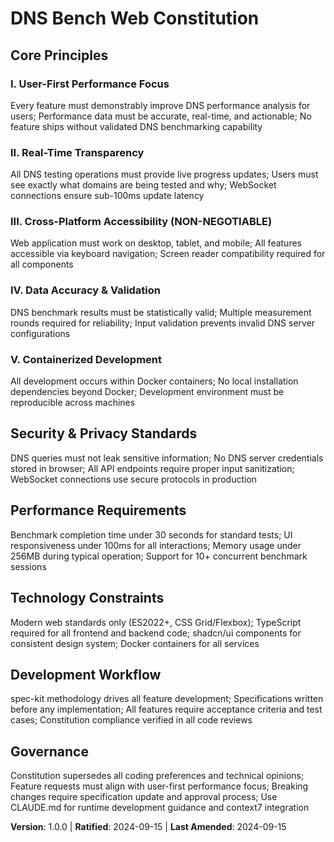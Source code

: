 # DNS Bench Web Constitution

## Core Principles

### I. User-First Performance Focus
Every feature must demonstrably improve DNS performance analysis for users; Performance data must be accurate, real-time, and actionable; No feature ships without validated DNS benchmarking capability

### II. Real-Time Transparency
All DNS testing operations must provide live progress updates; Users must see exactly what domains are being tested and why; WebSocket connections ensure sub-100ms update latency

### III. Cross-Platform Accessibility (NON-NEGOTIABLE)
Web application must work on desktop, tablet, and mobile; All features accessible via keyboard navigation; Screen reader compatibility required for all components

### IV. Data Accuracy & Validation
DNS benchmark results must be statistically valid; Multiple measurement rounds required for reliability; Input validation prevents invalid DNS server configurations

### V. Containerized Development
All development occurs within Docker containers; No local installation dependencies beyond Docker; Development environment must be reproducible across machines

## Security & Privacy Standards

DNS queries must not leak sensitive information; No DNS server credentials stored in browser; All API endpoints require proper input sanitization; WebSocket connections use secure protocols in production

## Performance Requirements

Benchmark completion time under 30 seconds for standard tests; UI responsiveness under 100ms for all interactions; Memory usage under 256MB during typical operation; Support for 10+ concurrent benchmark sessions

## Technology Constraints

Modern web standards only (ES2022+, CSS Grid/Flexbox); TypeScript required for all frontend and backend code; shadcn/ui components for consistent design system; Docker containers for all services

## Development Workflow

spec-kit methodology drives all feature development; Specifications written before any implementation; All features require acceptance criteria and test cases; Constitution compliance verified in all code reviews

## Governance

Constitution supersedes all coding preferences and technical opinions; Feature requests must align with user-first performance focus; Breaking changes require specification update and approval process; Use CLAUDE.md for runtime development guidance and context7 integration

**Version**: 1.0.0 | **Ratified**: 2024-09-15 | **Last Amended**: 2024-09-15